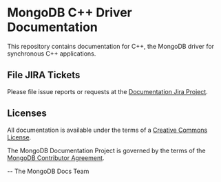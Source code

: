 MongoDB C++ Driver Documentation
====================================

This repository contains documentation for C++, the MongoDB driver
for synchronous C++ applications.


File JIRA Tickets
-----------------

Please file issue reports or requests at the [Documentation Jira Project](https://jira.mongodb.org/browse/DOCS).

Licenses
--------

All documentation is available under the terms of a [Creative Commons
License](https://creativecommons.org/licenses/by-nc-sa/3.0/). 

The MongoDB Documentation Project is governed by the terms of the
[MongoDB Contributor Agreement](https://www.mongodb.com/legal/contributor-agreement).
 
-- The MongoDB Docs Team

